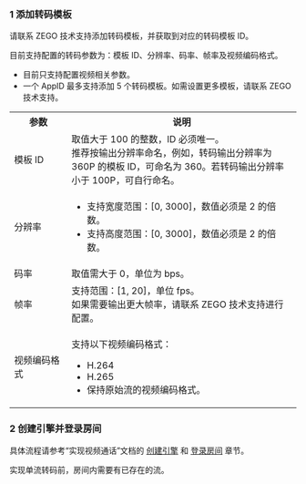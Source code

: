 ### 1 添加转码模板
  
请联系 ZEGO 技术支持添加转码模板，并获取到对应的转码模板 ID。

目前支持配置的转码参数为：模板 ID、分辨率、码率、帧率及视频编码格式。

<div class="mk-warning">

- 目前只支持配置视频相关参数。
- 一个 AppID 最多支持添加 5 个转码模板。如需设置更多模板，请联系 ZEGO 技术支持。
</div>

<table>
  <colgroup>
    <col width="20%">
    <col width="80%">
  </colgroup>
<tbody><tr>
<th>参数</th>
<th>说明</th>
</tr>
<tr>
<td>模板 ID</td>
<td>取值大于 100 的整数，ID 必须唯一。<br>推荐按输出分辨率命名，例如，转码输出分辨率为 360P 的模板 ID，可命名为 360。若转码输出分辨率小于 100P，可自行命名。</td>
</tr>
<tr>
<td>分辨率</td>
<td><ul><li>支持宽度范围：[0, 3000]，数值必须是 2 的倍数。</li><li>支持高度范围：[0, 3000]，数值必须是 2 的倍数。</li></ul></td>
</tr>
<tr>
<td>码率</td>
<td>取值需大于 0，单位为 bps。</td>
</tr>
<tr>
<td>帧率</td>
<td>支持范围：[1, 20]，单位 fps。<br>如果需要输出更大帧率，请联系 ZEGO 技术支持进行配置。</td>
</tr>
<tr>
<td>视频编码格式</td>
<td><p>支持以下视频编码格式：</p><ul><li>H.264</li><li>H.265</li><li>保持原始流的视频编码格式。</li></ul></td>
</tr>
</tbody></table>


### 2 创建引擎并登录房间

具体流程请参考“实现视频通话”文档的 [创建引擎](!Integration/Solution_Implementation#4_1) 和 [登录房间](!Integration/Solution_Implementation#4_2) 章节。

<div class = 'mk-warning'>

实现单流转码前，房间内需要有已存在的流。
</div>


































